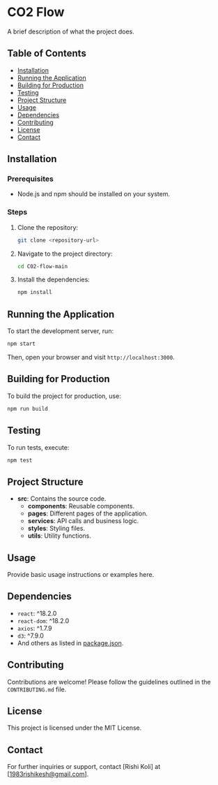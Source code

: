 # CO2 Flow

A brief description of what the project does.

## Table of Contents

- [Installation](#installation)
- [Running the Application](#running-the-application)
- [Building for Production](#building-for-production)
- [Testing](#testing)
- [Project Structure](#project-structure)
- [Usage](#usage)
- [Dependencies](#dependencies)
- [Contributing](#contributing)
- [License](#license)
- [Contact](#contact)

## Installation

### Prerequisites

- Node.js and npm should be installed on your system.

### Steps

1. Clone the repository:
   ```bash
   git clone <repository-url>
   ```
2. Navigate to the project directory:
   ```bash
   cd C02-flow-main
   ```
3. Install the dependencies:
   ```bash
   npm install
   ```

## Running the Application

To start the development server, run:
```bash
npm start
```
Then, open your browser and visit `http://localhost:3000`.

## Building for Production

To build the project for production, use:
```bash
npm run build
```

## Testing

To run tests, execute:
```bash
npm test
```

## Project Structure

- **src**: Contains the source code.
  - **components**: Reusable components.
  - **pages**: Different pages of the application.
  - **services**: API calls and business logic.
  - **styles**: Styling files.
  - **utils**: Utility functions.

## Usage

Provide basic usage instructions or examples here.

## Dependencies

- `react`: ^18.2.0
- `react-dom`: ^18.2.0
- `axios`: ^1.7.9
- `d3`: ^7.9.0
- And others as listed in [package.json](cci:7://file:///d:/Project/Bio/package.json:0:0-0:0).

## Contributing

Contributions are welcome! Please follow the guidelines outlined in the `CONTRIBUTING.md` file.

## License

This project is licensed under the MIT License.

## Contact

For further inquiries or support, contact [Rishi Koli] at [1983rishikesh@gmail.com].
